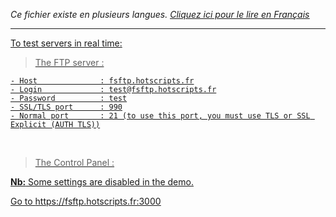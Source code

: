 <i>Ce fichier existe en plusieurs langues. <a href="DEMO-FR.md"><u>Cliquez ici pour le lire en Français</i></a></i>

<hr>

To test servers in real time: <br>

> The FTP server    :

```
- Host              : fsftp.hotscripts.fr
- Login             : test@fsftp.hotscripts.fr
- Password          : test
- SSL/TLS port      : 990
- Normal port       : 21 (to use this port, you must use TLS or SSL Explicit (AUTH TLS))
```
<br>

> The Control Panel :

<b>Nb:</b> Some settings are disabled in the demo.<br>

Go to https://fsftp.hotscripts.fr:3000
